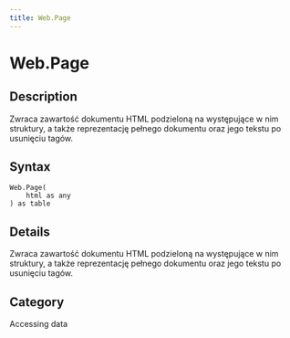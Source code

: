 ```yaml
---
title: Web.Page
---
```


# Web.Page


## Description

Zwraca zawartość dokumentu HTML podzieloną na występujące w nim struktury, a także reprezentację pełnego dokumentu oraz jego tekstu po usunięciu tagów.


## Syntax

```powerquery
Web.Page(
    html as any
) as table
```


## Details

Zwraca zawartość dokumentu HTML podzieloną na występujące w nim struktury, a także reprezentację pełnego dokumentu oraz jego tekstu po usunięciu tagów.



## Category
Accessing data
